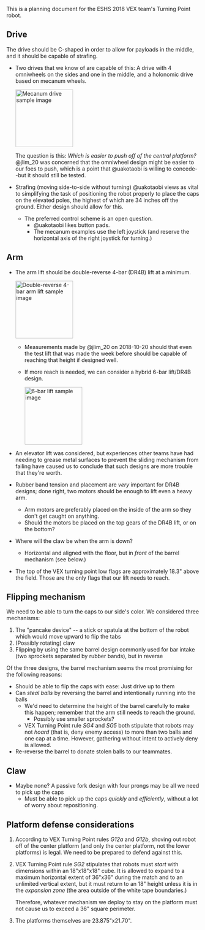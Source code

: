 This is a planning document for the ESHS 2018 VEX team's Turning Point robot.

Drive
-----

The drive should be C-shaped in order to allow for payloads in the
middle, and it should be capable of strafing.

* Two drives that we know of are capable of this: A drive with 4
  omniwheels on the sides and one in the middle, and a holonomic drive
  based on mecanum wheels.

  <img src="http://www.robotc.net/blog/wp-content/gallery/mecanum-robot/dscf1337.jpg"
      alt="Mecanum drive sample image"
      width="150" />

  The question is this: _Which is
  easier to push off of the central platform?_ @jlim_20 was concerned
  that the omniwheel design might be easier to our foes to push, which
  is a point that @uakotaobi is willing to concede--but it should
  still be tested.

* Strafing (moving side-to-side without turning) @uakotaobi views as
  vital to simplifying the task of positioning the robot properly to
  place the caps on the elevated poles, the highest of which are 34
  inches off the ground.  Either design should allow for this.
    * The preferred control scheme is an open question.
        * @uakotaobi likes button pads.
        * The mecanum examples use the left joystick (and reserve the
          horizontal axis of the right joystick for turning.)

Arm
---

* The arm lift should be double-reverse 4-bar (DR4B) lift at a
  minimum.

  <img src="https://www.vexforum.com/index.php/attachment/56464da79abde_IMG_5336.jpg"
       alt="Double-reverse 4-bar arm lift sample image"
       width="150"/>
    * Measurements made by @jlim_20 on 2018-10-20 should that even the
      test lift that was made the week before should be capable of
      reaching that height if designed well.
    * If more reach is needed, we can consider a hybrid 6-bar lift/DR4B
      design.

      <img src="https://www.robolink.com/wp-content/uploads/2016/09/6-bar-lift-1024x794.jpg"
           alt="6-bar lift sample image"
           width="150"/>
* An elevator lift was considered, but experiences other teams have
  had needing to grease metal surfaces to prevent the sliding
  mechanism from failing have caused us to conclude that such designs
  are more trouble that they're worth.

* Rubber band tension and placement are *very* important for DR4B
  designs; done right, two motors should be enough to lift even a
  heavy arm.
    * Arm motors are preferably placed on the inside of the arm so
      they don't get caught on anything.
    * Should the motors be placed on the top gears of the DR4B lift,
      or on the bottom?
* Where will the claw be when the arm is down?
    * Horizontal and aligned with the floor, but in _front_ of the
      barrel mechanism (see below.)

* The top of the VEX turning point low flags are approximately 18.3"
  above the field.  Those are the only flags that our lift needs to
  reach.

Flipping mechanism
------------------

We need to be able to turn the caps to our side's color.  We
considered three mechanisms:
1. The "pancake device" -- a stick or spatula at the bottom of the
   robot which would move upward to flip the tabs
2. (Possibly rotating) claw
3. Flipping by using the same barrel design commonly used for bar
   intake (two sprockets separated by rubber bands), but in reverse

Of the three designs, the barrel mechanism seems the most promising
for the following reasons:
* Should be able to flip the caps with ease: Just drive up to them
* Can *steal balls* by reversing the barrel and intentionally running
  into the balls
    * We'd need to determine the height of the barrel carefully to
      make this happen; remember that the arm still needs to reach the
      ground.
        * Possibly use smaller sprockets?
    * VEX Turning Point rule *SG4* and *SG5* both stipulate that
      robots may not _hoard_ (that is, deny enemy access) to more than
      two balls and one cap at a time.  However, gathering without
      intent to actively deny is allowed.
* Re-reverse the barrel to donate stolen balls to our teammates.

Claw
----

* Maybe none?  A passive fork design with four prongs may be all we
  need to pick up the caps
    * Must be able to pick up the caps _quickly_ and _efficiently_,
      without a lot of worry about repositioning.

Platform defense considerations
-------------------------------
1. According to VEX Turning Point rules *G12a* and *G12b*, shoving out
   robot off of the center platform (and only the center platform, not
   the lower platforms) is legal.  We need to be prepared to defend
   against this.
1. VEX Turning Point rule *SG2* stipulates that robots must _start_
   with dimensions within an 18"x18"x18" cube.  It is allowed to
   expand to a maximum horizontal extent of 36"x36" during the match
   and to an unlimited vertical extent, but it must return to an 18"
   height unless it is in the _expansion zone_ (the area outside of
   the white tape boundaries.)

   Therefore, whatever mechanism we deploy to stay on the platform
   must not cause us to exceed a 36" square perimeter.
1. The platforms themselves are 23.875"x21.70".
